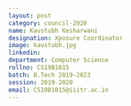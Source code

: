 ```yaml
---
layout: post
category: council-2020
name: Kaustubh Kesharwani
designation: Xposure Coordinator
image: kaustubh.jpg
linkedin:
department: Computer Science
rollno: CS19B1015
batch: B.Tech 2019-2023
session: 2019-2020
email: CS19B1015@iiitr.ac.in
---
```


<!-- @format -->
